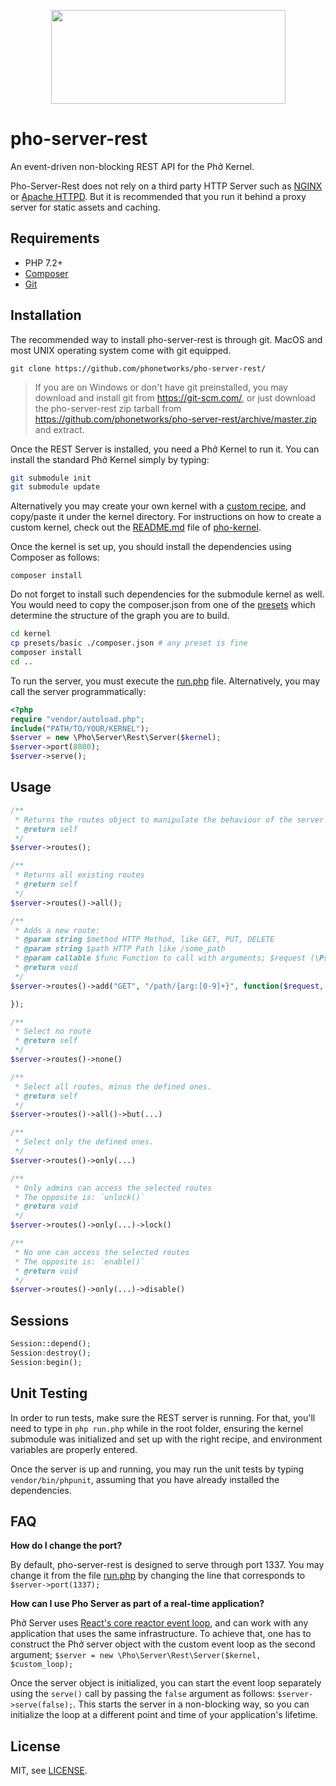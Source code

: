 <p align="center">
  <img width="375" height="150" src="https://github.com/phonetworks/commons-php/raw/master/.github/cover-smaller.png">
</p>

# pho-server-rest

An event-driven non-blocking REST API for the Phở Kernel.

Pho-Server-Rest does not rely on a third party HTTP Server such as [NGINX](https://nginx.org/en/) or [Apache HTTPD](https://httpd.apache.org/). But it is recommended that you run it behind a proxy server for static assets and caching.

## Requirements

* PHP 7.2+
* [Composer](https://getcomposer.org/)
* [Git](https://git-scm.com/)

## Installation

The recommended way to install pho-server-rest is through git. MacOS and most UNIX operating system come with git equipped.

```git clone https://github.com/phonetworks/pho-server-rest/```

> If you are on Windows or don't have git preinstalled, you may download and install git from https://git-scm.com/, 
> or just download the pho-server-rest zip tarball from https://github.com/phonetworks/pho-server-rest/archive/master.zip 
> and extract.

Once the REST Server is installed, you need a Phở Kernel to run it. You can install the standard Phở Kernel simply by typing:

```sh
git submodule init
git submodule update
```

Alternatively you may create your own kernel with a [custom recipe](https://github.com/pho-recipes), and copy/paste it under the kernel directory. For instructions on how to create a custom kernel, check out the [README.md](https://github.com/phonetworks/pho-kernel/blob/master/README.md) file of [pho-kernel](https://github.com/phonetworks/pho-kernel/).

Once the kernel is set up, you should install the dependencies using Composer as follows:

```composer install```

Do not forget to install such dependencies for the submodule kernel as well. You would need to copy the composer.json from one of the [presets](https://github.com/phonetworks/pho-kernel/tree/master/presets) which determine the structure of the graph you are to build.

```sh
cd kernel
cp presets/basic ./composer.json # any preset is fine
composer install
cd ..
```

To run the server, you must execute the [run.php](https://github.com/phonetworks/pho-server-rest/tree/master/run.php) file. Alternatively, you may call the server programmatically:

```php
<?php
require "vendor/autoload.php";
include("PATH/TO/YOUR/KERNEL");
$server = new \Pho\Server\Rest\Server($kernel);
$server->port(8080);
$server->serve();
```

## Usage

```php
/**
 * Returns the routes object to manipulate the behaviour of the server
 * @return self
 */
$server->routes();

/**
 * Returns all existing routes
 * @return self
 */
$server->routes()->all();

/**
 * Adds a new route:
 * @param string $method HTTP Method, like GET, PUT, DELETE
 * @param string $path HTTP Path like /some_path
 * @param callable $func Function to call with arguments; $request (\Psr\Http\Message\ServerRequestInterface), $response (\React\Http\Response)
 * @return void
 */
$server->routes()->add("GET", "/path/{arg:[0-9]+}", function($request, $response, $arg) {

});

/**
 * Select no route
 * @return self
 */
$server->routes()->none()

/**
 * Select all routes, minus the defined ones.
 * @return self
 */
$server->routes()->all()->but(...)

/**
 * Select only the defined ones.
 */
$server->routes()->only(...)

/**
 * Only admins can access the selected routes
 * The opposite is: `unlock()`
 * @return void
 */
$server->routes()->only(...)->lock()

/**
 * No one can access the selected routes
 * The opposite is: `enable()`
 * @return void
 */
$server->routes()->only(...)->disable()

```

## Sessions

```php
Session::depend();
Session:destroy();
Session:begin();
```

## Unit Testing

In order to run tests, make sure the REST server is running. For that, you'll need to type in `php run.php` while in the root folder, ensuring the kernel submodule was initialized and set up with the right recipe, and environment variables are properly entered.

Once the server is up and running, you may run the unit tests by typing `vendor/bin/phpunit`, assuming that you have already installed the dependencies.

## FAQ

**How do I change the port?**

By default, pho-server-rest is designed to serve through port 1337. You may change it from the file [run.php](https://github.com/phonetworks/pho-server-rest/blob/master/run.php) by changing the line that corresponds to ```$server->port(1337);```

**How can I use Pho Server as part of a real-time application?**

Phở Server uses [React's core reactor event loop](https://github.com/reactphp/event-loop), and can work with any application that uses the same infrastructure. To achieve that, one has to construct the Phở server object with the custom event loop as the second argument; ```$server = new \Pho\Server\Rest\Server($kernel, $custom_loop);```

Once the server object is initialized, you can start the event loop separately using the `serve()` call by passing the `false` argument as follows: ```$server->serve(false);```. This starts the server in a non-blocking way, so you can initialize the loop at a different point and time of your application's lifetime. 

## License

MIT, see [LICENSE](https://github.com/phonetworks/pho-microkernel/blob/master/LICENSE).
